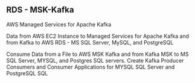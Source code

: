 ## RDS - MSK-Kafka

AWS Managed Services for Apache Kafka

Data from AWS EC2 Instance to Managed Services for Apache Kafka and from Kafka to AWS  RDS - MS SQL Server, MySQL, and PostgreSQL


Consume Data from a File to AWS MSK Kafka and from Kafka MSK to MS SQL Server, MYSQL, and Postgres SQL servers. Create Kafka Producer Consumers  and Consumer Applications for MYSQL SQL Server and PostgreSQL SQL

